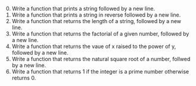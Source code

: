 0. Write a function that prints a string followed by a new line.
1. Write a function that prints a string in reverse followed by a new line.
2. Write a function that returns the length of a string, followed by a new line.
3. Write a function that returns the factorial of a given number, followed by a new line.
4. Write a function that returns the vaue of x raised to the power of y, followed by a new line.
5. Write a function that returns the natural square root of a number, follwed by a new line.
6. Write a function that returns 1 if the integer is a prime number otherwise returns 0.
